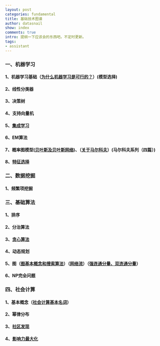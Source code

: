 ```yaml
---
layout: post
categories: fundamental
title: 基础技术图谱
author: datasnail
show: index
comments: true
intro: 提纲一下应该会的东西吧。不定时更新。
tags:
- assistant
---
```


### 一、机器学习 
#### 1、机器学习基础（[为什么机器学习是可行的？](/fundamental/2017/12/02/y_machine_learning_works.html)）(模型选择)
#### 2、线性分类器
#### 3、决策树
#### 4、支持向量机
#### 5、[集成学习](/fundamental/2018/06/27/machine_learning_01.html)
#### 6、EM算法
#### 7、概率图模型([贝叶斯及贝叶斯网络](/fundamental/2017/03/28/bayesian.html))、（[关于马尔科夫](/fundamental/2017/03/21/markovchain.html)）(马尔科夫系列（四篇）)
#### 8、[特征选择](/fundamental/2017/11/25/feature_engineering.html)
### 二、数据挖掘
#### 1、频繁项挖掘
### 三、基础算法
#### 1、排序
#### 2、分治算法
#### 3、[贪心算法](/fundamental/2018/07/01/algorithms_01.html)
#### 4、动态规划
#### 5、图（[图基本概念和搜索算法](/fundamental/2018/07/01/algorithms_graph.html)）（[网络流](/fundamental/2018/07/03/algorithms_graph_flow.html)）（[强连通分量、双连通分量](/fundamental/2018/07/05/algorithms_connected_component.html)）
#### 6、NP完全问题
### 四、社会计算
#### 1、基本概念（[社会计算基本名词](/fundamental/2016/10/23/social_computing_notions.html)）
#### 2、幂律分布
#### 3、[社区发现](/fundamental/2017/02/12/community_detection.html)
#### 4、[影响力最大化](/papers/2017/03/09/influence_maxization.html)